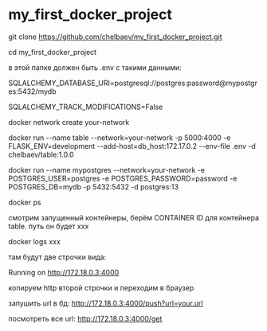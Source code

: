 # my_first_docker_project

git clone https://github.com/chelbaev/my_first_docker_project.git

cd my_first_docker_project

в этой папке должен быть .env с такими данными:

SQLALCHEMY_DATABASE_URI=postgresql://postgres:password@mypostgres:5432/mydb

SQLALCHEMY_TRACK_MODIFICATIONS=False

docker network create your-network

docker run --name table --network=your-network -p 5000:4000 -e FLASK_ENV=development --add-host=db_host:172.17.0.2 --env-file .env -d chelbaev/table:1.0.0

docker run --name mypostgres --network=your-network -e POSTGRES_USER=postgres -e POSTGRES_PASSWORD=password -e POSTGRES_DB=mydb -p 5432:5432 -d postgres:13

docker ps 

смотрим запущенный контейнеры, берём CONTAINER ID для контейнера table. путь он будет xxx

docker logs xxx

там будут две строчки вида:

Running on http://172.18.0.3:4000

копируем http второй строчки и переходим в браузер

запушить url в бд: http://172.18.0.3:4000/push?url=your.url

посмотреть все url: http://172.18.0.3:4000/get
